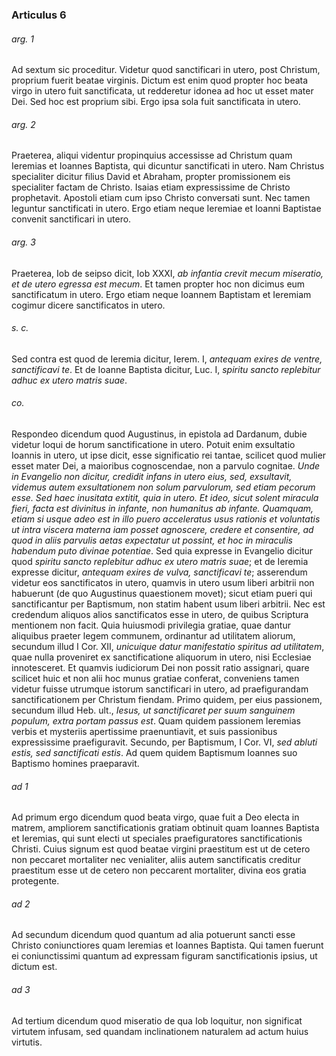 ### Articulus 6

###### arg. 1
Ad sextum sic proceditur. Videtur quod sanctificari in utero, post Christum, proprium fuerit beatae virginis. Dictum est enim quod propter hoc beata virgo in utero fuit sanctificata, ut redderetur idonea ad hoc ut esset mater Dei. Sed hoc est proprium sibi. Ergo ipsa sola fuit sanctificata in utero.

###### arg. 2
Praeterea, aliqui videntur propinquius accessisse ad Christum quam Ieremias et Ioannes Baptista, qui dicuntur sanctificati in utero. Nam Christus specialiter dicitur filius David et Abraham, propter promissionem eis specialiter factam de Christo. Isaias etiam expressissime de Christo prophetavit. Apostoli etiam cum ipso Christo conversati sunt. Nec tamen leguntur sanctificati in utero. Ergo etiam neque Ieremiae et Ioanni Baptistae convenit sanctificari in utero.

###### arg. 3
Praeterea, Iob de seipso dicit, Iob XXXI, *ab infantia crevit mecum miseratio, et de utero egressa est mecum*. Et tamen propter hoc non dicimus eum sanctificatum in utero. Ergo etiam neque Ioannem Baptistam et Ieremiam cogimur dicere sanctificatos in utero.

###### s. c.
Sed contra est quod de Ieremia dicitur, Ierem. I, *antequam exires de ventre, sanctificavi te*. Et de Ioanne Baptista dicitur, Luc. I, *spiritu sancto replebitur adhuc ex utero matris suae*.

###### co.
Respondeo dicendum quod Augustinus, in epistola ad Dardanum, dubie videtur loqui de horum sanctificatione in utero. Potuit enim exsultatio Ioannis in utero, ut ipse dicit, esse significatio rei tantae, scilicet quod mulier esset mater Dei, a maioribus cognoscendae, non a parvulo cognitae. *Unde in Evangelio non dicitur, credidit infans in utero eius, sed, exsultavit, videmus autem exsultationem non solum parvulorum, sed etiam pecorum esse. Sed haec inusitata extitit, quia in utero. Et ideo, sicut solent miracula fieri, facta est divinitus in infante, non humanitus ab infante. Quamquam, etiam si usque adeo est in illo puero acceleratus usus rationis et voluntatis ut intra viscera materna iam posset agnoscere, credere et consentire, ad quod in aliis parvulis aetas expectatur ut possint, et hoc in miraculis habendum puto divinae potentiae*. Sed quia expresse in Evangelio dicitur quod *spiritu sancto replebitur adhuc ex utero matris suae*; et de Ieremia expresse dicitur, *antequam exires de vulva, sanctificavi te*; asserendum videtur eos sanctificatos in utero, quamvis in utero usum liberi arbitrii non habuerunt (de quo Augustinus quaestionem movet); sicut etiam pueri qui sanctificantur per Baptismum, non statim habent usum liberi arbitrii. Nec est credendum aliquos alios sanctificatos esse in utero, de quibus Scriptura mentionem non facit. Quia huiusmodi privilegia gratiae, quae dantur aliquibus praeter legem communem, ordinantur ad utilitatem aliorum, secundum illud I Cor. XII, *unicuique datur manifestatio spiritus ad utilitatem*, quae nulla proveniret ex sanctificatione aliquorum in utero, nisi Ecclesiae innotesceret. Et quamvis iudiciorum Dei non possit ratio assignari, quare scilicet huic et non alii hoc munus gratiae conferat, conveniens tamen videtur fuisse utrumque istorum sanctificari in utero, ad praefigurandam sanctificationem per Christum fiendam. Primo quidem, per eius passionem, secundum illud Heb. ult., *Iesus, ut sanctificaret per suum sanguinem populum, extra portam passus est*. Quam quidem passionem Ieremias verbis et mysteriis apertissime praenuntiavit, et suis passionibus expressissime praefiguravit. Secundo, per Baptismum, I Cor. VI, *sed abluti estis, sed sanctificati estis*. Ad quem quidem Baptismum Ioannes suo Baptismo homines praeparavit.

###### ad 1
Ad primum ergo dicendum quod beata virgo, quae fuit a Deo electa in matrem, ampliorem sanctificationis gratiam obtinuit quam Ioannes Baptista et Ieremias, qui sunt electi ut speciales praefiguratores sanctificationis Christi. Cuius signum est quod beatae virgini praestitum est ut de cetero non peccaret mortaliter nec venialiter, aliis autem sanctificatis creditur praestitum esse ut de cetero non peccarent mortaliter, divina eos gratia protegente.

###### ad 2
Ad secundum dicendum quod quantum ad alia potuerunt sancti esse Christo coniunctiores quam Ieremias et Ioannes Baptista. Qui tamen fuerunt ei coniunctissimi quantum ad expressam figuram sanctificationis ipsius, ut dictum est.

###### ad 3
Ad tertium dicendum quod miseratio de qua Iob loquitur, non significat virtutem infusam, sed quandam inclinationem naturalem ad actum huius virtutis.

